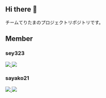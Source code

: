 ## Hi there 👋

チームてりたまのプロジェクトリポジトリです。

## Member

### sey323

<a href="https://github.com/anuraghazra/github-readme-stats">
  <img src="https://github-readme-stats.vercel.app/api?username=sey323&orgs=teritamas&show_icons=true&theme=flag-india">
</a>
<a href="https://github.com/anuraghazra/github-readme-stats">
  <img src="https://github-readme-stats-one-bice.vercel.app/api/top-langs/?username=sey323&orgs=teritamas&langs_count=10&layout=compact&theme=flag-india">
</a>

### sayako21

<a href="https://github.com/anuraghazra/github-readme-stats">
  <img src="https://github-readme-stats.vercel.app/api?username=sayako21&orgs=teritamas&show_icons=true&theme=flag-india">
</a>
<a href="https://github.com/anuraghazra/github-readme-stats">
  <img src="https://github-readme-stats-one-bice.vercel.app/api/top-langs/?username=sayako21&orgs=teritamas&langs_count=10&layout=compact&theme=flag-india">
</a>

